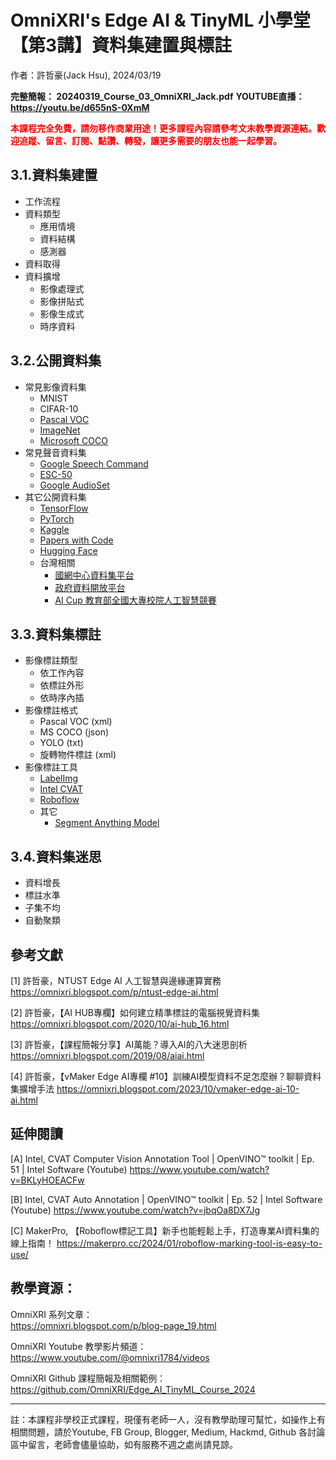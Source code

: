 # OmniXRI's Edge AI & TinyML 小學堂 【第3講】資料集建置與標註
作者：許哲豪(Jack Hsu), 2024/03/19

**完整簡報： 20240319_Course_03_OmniXRI_Jack.pdf**
**YOUTUBE直播： https://youtu.be/d655nS-0XmM**

**<font color="#f00">本課程完全免費，請勿移作商業用途！更多課程內容請參考文末教學資源連結。歡迎追蹤、留言、訂閱、點讚、轉發，讓更多需要的朋友也能一起學習。</font>**

## 3.1.資料集建置
- 工作流程
- 資料類型
    - 應用情境
    - 資料結構
    - 感測器
- 資料取得
- 資料擴增
    - 影像處理式
    - 影像拼貼式
    - 影像生成式
    - 時序資料

## 3.2.公開資料集
- 常見影像資料集
    - MNIST 
    - CIFAR-10
    - [Pascal VOC](http://host.robots.ox.ac.uk/pascal/VOC/)
    - [ImageNet](http://image-net.org/)
    - [Microsoft COCO](https://cocodataset.org/)
- 常見聲音資料集
    - [Google Speech Command](https://www.tensorflow.org/datasets/catalog/speech_commands)
    - [ESC-50](https://github.com/karolpiczak/ESC-50)
    - [Google AudioSet](https://research.google.com/audioset/index.html)
- 其它公開資料集
    - [TensorFlow](https://www.tensorflow.org/datasets?hl=zh-tw)
    - [PyTorch](https://pytorch.org/vision/main/datasets.html)
    - [Kaggle](https://www.kaggle.com/datasets)
    - [Papers with Code](https://paperswithcode.com/datasets)
    - [Hugging Face](https://huggingface.co/datasets)
    - 台灣相關
        - [國網中心資料集平台](https://scidm.nchc.org.tw/)
        - [政府資料開放平台](https://data.gov.tw/)
        - [AI Cup 教育部全國大專校院人工智慧競賽](https://www.aicup.tw/)

## 3.3.資料集標註 
- 影像標註類型
    - 依工作內容
    - 依標註外形
    - 依時序內插
- 影像標註格式
    - Pascal VOC (xml)
    - MS COCO (json)
    - YOLO (txt)
    - 旋轉物件標註 (xml) 
- 影像標註工具
    - [LabelImg](https://github.com/tzutalin/labelImg)
    - [Intel CVAT](https://www.cvat.ai/)
    - [Roboflow](https://roboflow.com/)
    - 其它
        - [Segment Anything Model](https://segment-anything.com/)

## 3.4.資料集迷思
- 資料增長
- 標註水準
- 子集不均
- 自動聚類

## 參考文獻

[1] 許哲豪，NTUST Edge AI 人工智慧與邊緣運算實務
https://omnixri.blogspot.com/p/ntust-edge-ai.html

[2] 許哲豪，【AI HUB專欄】如何建立精準標註的電腦視覺資料集
https://omnixri.blogspot.com/2020/10/ai-hub_16.html

[3] 許哲豪，【課程簡報分享】AI萬能？導入AI的八大迷思剖析
https://omnixri.blogspot.com/2019/08/aiai.html

[4] 許哲豪，【vMaker Edge AI專欄 #10】訓練AI模型資料不足怎麼辦？聊聊資料集擴增手法
https://omnixri.blogspot.com/2023/10/vmaker-edge-ai-10-ai.html

## 延伸閱讀

[A] Intel, CVAT Computer Vision Annotation Tool | OpenVINO™ toolkit | Ep. 51 | Intel Software (Youtube)
https://www.youtube.com/watch?v=BKLyHOEACFw

[B] Intel, CVAT Auto Annotation | OpenVINO™ toolkit | Ep. 52 | Intel Software (Youtube)
https://www.youtube.com/watch?v=jbqOa8DX7Jg

[C] MakerPro, 【Roboflow標記工具】新手也能輕鬆上手，打造專業AI資料集的線上指南！
https://makerpro.cc/2024/01/roboflow-marking-tool-is-easy-to-use/

## 教學資源：

OmniXRI 系列文章：  
https://omnixri.blogspot.com/p/blog-page_19.html

OmniXRI Youtube 教學影片頻道：  
https://www.youtube.com/@omnixri1784/videos  

OmniXRI Github 課程簡報及相關範例：  
https://github.com/OmniXRI/Edge_AI_TinyML_Course_2024

---
註：本課程非學校正式課程，現僅有老師一人，沒有教學助理可幫忙，如操作上有相關問題，請於Youtube, FB Group, Blogger, Medium, Hackmd, Github 各討論區中留言，老師會儘量協助，如有服務不週之處尚請見諒。
